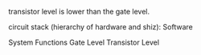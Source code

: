 transistor level is lower than the gate level.

circuit stack (hierarchy of hardware and shiz):
Software

System
Functions
Gate Level
Transistor Level